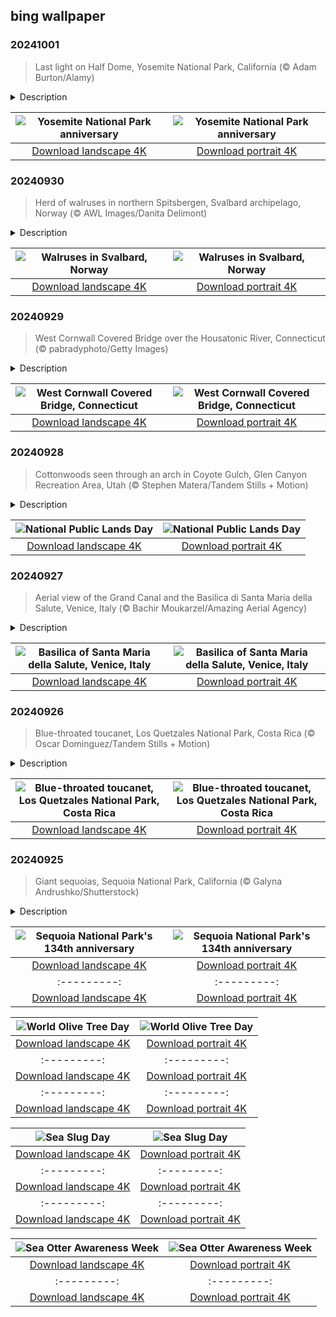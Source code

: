 ## bing wallpaper

### 20241001

> Last light on Half Dome, Yosemite National Park, California (© Adam Burton/Alamy)

<details>
<summary>Description</summary>

> There's a reason why famed American photographer Ansel Adams fell in love with Yosemite National Park: vistas like today's image of Half Dome. The park, in central California's Sierra Nevada range, has been a popular destination for artists, mountaineers, settlers, and nature lovers since the mid-1800s. To protect it from logging and overgrazing by cattle, Congress designated Yosemite a national park on this day in 1890. It's one of the most visited parks in the US, with more than 3 million visitors a year.
> 
> At almost 9,000 feet tall, Half Dome is only one of Yosemite's geological wonders. Other famous climbing destinations include El Capitan and Mount Lyell, which at 13,114 feet tall is the park's highest summit. Yosemite is also famous for its waterfalls and is home to giant sequoia trees, black bears, mountain lions, and endangered Sierra Nevada bighorn sheep.
> 
> 

</details>

| ![Yosemite National Park anniversary](https://cn.bing.com/th?id=OHR.HalfDomeYosemite_EN-US4890007214_UHD.jpg&pid=hp&w=400&h=224&rs=1&c=4) | ![Yosemite National Park anniversary](https://cn.bing.com/th?id=OHR.HalfDomeYosemite_EN-US4890007214_1080x1920.jpg&pid=hp&w=155&h=315&rs=1&c=4) |
|:---------:|:---------:|
| [Download landscape 4K](https://cn.bing.com/th?id=OHR.HalfDomeYosemite_EN-US4890007214_UHD.jpg) | [Download portrait 4K](https://cn.bing.com/th?id=OHR.HalfDomeYosemite_EN-US4890007214_1080x1920.jpg) |

### 20240930

> Herd of walruses in northern Spitsbergen, Svalbard archipelago, Norway (© AWL Images/Danita Delimont)

<details>
<summary>Description</summary>

> What's the perfect thing to do under the midnight sun? If you're a walrus, the answer might be taking a quick dip with your crew, chowing down on clams and mussels, and then sunbathing on a beach or ice floe. Welcome to Svalbard, an archipelago in the Arctic Ocean halfway between Norway and the North Pole. Our homepage stars were photographed in the waters off Spitsbergen, the largest of the archipelago's nine islands, where male and female herds are found year-round. Male walruses can reach almost 12 feet long and weigh more than 2,600 pounds. During mating season, they use this girth to fight among themselves for dominance over groups of females, called harems.
> 
> Whales, dolphins, arctic foxes, reindeer, and polar bears also frequent the archipelago. European whalers first visited Svalbard in 1611, and Norway and Russia still use the islands for coal production. Tourists come for months of summer days, the aurora borealis during polar night, or 'the blue hour' during February—when months of darkness are broken as the sun peeks above the horizon, flooding the landscape with magical blue light.
> 
> 

</details>

| ![Walruses in Svalbard, Norway](https://cn.bing.com/th?id=OHR.WalrusNorway_EN-US4658961878_UHD.jpg&pid=hp&w=400&h=224&rs=1&c=4) | ![Walruses in Svalbard, Norway](https://cn.bing.com/th?id=OHR.WalrusNorway_EN-US4658961878_1080x1920.jpg&pid=hp&w=155&h=315&rs=1&c=4) |
|:---------:|:---------:|
| [Download landscape 4K](https://cn.bing.com/th?id=OHR.WalrusNorway_EN-US4658961878_UHD.jpg) | [Download portrait 4K](https://cn.bing.com/th?id=OHR.WalrusNorway_EN-US4658961878_1080x1920.jpg) |

### 20240929

> West Cornwall Covered Bridge over the Housatonic River, Connecticut (© pabradyphoto/Getty Images)

<details>
<summary>Description</summary>

> Covered bridges like West Cornwall Covered Bridge, pictured in today's image, were designed with roofs and siding to protect their wooden structures from weathering, greatly increasing their durability. While many were built in the 19th century, few have survived to the present day, and the ones that have are often preserved for their historical and visual significance.
> 
> The West Cornwall bridge in Cornwall, Connecticut, is a historic wooden lattice truss bridge that spans the Housatonic River. Constructed in 1864 using the central pier from an earlier bridge, it's one of only three remaining roofed bridges in Connecticut. Modified about 50 years ago, it was recognized as a national historic building in 1975 and still supports traffic today. The bridge has appeared in films and postcards, embodying the classic image of a New England village.
> 
> 

</details>

| ![West Cornwall Covered Bridge, Connecticut](https://cn.bing.com/th?id=OHR.ConnecticutBridge_EN-US4557226937_UHD.jpg&pid=hp&w=400&h=224&rs=1&c=4) | ![West Cornwall Covered Bridge, Connecticut](https://cn.bing.com/th?id=OHR.ConnecticutBridge_EN-US4557226937_1080x1920.jpg&pid=hp&w=155&h=315&rs=1&c=4) |
|:---------:|:---------:|
| [Download landscape 4K](https://cn.bing.com/th?id=OHR.ConnecticutBridge_EN-US4557226937_UHD.jpg) | [Download portrait 4K](https://cn.bing.com/th?id=OHR.ConnecticutBridge_EN-US4557226937_1080x1920.jpg) |

### 20240928

> Cottonwoods seen through an arch in Coyote Gulch, Glen Canyon Recreation Area, Utah (© Stephen Matera/Tandem Stills + Motion)

<details>
<summary>Description</summary>

> National Public Lands Day takes place every fourth Saturday of September. Today is all about preserving public lands, which can be anything from national parks to urban green spaces. On this day, entry fees to many federal lands are waived, and those who participate in conservation activities like cleanups or restoring historic structures receive free entry coupons for future visits to these locations. This day has grown substantially since it began in 1994. Its first celebration was started by three national agencies and drew 700 volunteers. By 2010, the number of volunteers had increased to 170,000, spreading across more than 2,000 sites.
> 
> Framed by a natural arch in Coyote Gulch, Utah, vibrant golden cottonwood trees stand out against the colorful rock formations of Escalante canyon country. Coyote Gulch is a well-known backpacking destination offering towering vertical canyon walls, narrow slot canyons, domes, arches, and natural bridges to visitors. The upper reaches of the gulch lie within the Grand Staircase–Escalante National Monument, while today's image showcases its lower sections in the Glen Canyon National Recreation Area (GCNRA). Established in 1972 and managed by the National Park Service, GCNRA is a conservation area that balances recreation and preservation. Unlike national parks that focus primarily on natural preservation, GCNRA offers a variety of facilities, including four public campgrounds, two small airports, and several houseboat rental services, making it a popular destination for visitors.
> 
> 

</details>

| ![National Public Lands Day](https://cn.bing.com/th?id=OHR.CoyoteGulch_EN-US1769933001_UHD.jpg&pid=hp&w=400&h=224&rs=1&c=4) | ![National Public Lands Day](https://cn.bing.com/th?id=OHR.CoyoteGulch_EN-US1769933001_1080x1920.jpg&pid=hp&w=155&h=315&rs=1&c=4) |
|:---------:|:---------:|
| [Download landscape 4K](https://cn.bing.com/th?id=OHR.CoyoteGulch_EN-US1769933001_UHD.jpg) | [Download portrait 4K](https://cn.bing.com/th?id=OHR.CoyoteGulch_EN-US1769933001_1080x1920.jpg) |

### 20240927

> Aerial view of the Grand Canal and the Basilica di Santa Maria della Salute, Venice, Italy (© Bachir Moukarzel/Amazing Aerial Agency)

<details>
<summary>Description</summary>

> The Santa Maria della Salute church in Venice is steeped in history. As a plague devastated the city in 1630, its leader, Doge Nicolò Contarini, vowed to build a majestic church dedicated to the Virgin Mary if the city was spared. In 1631 the epidemic ended, and construction began. The church, built in the Baroque style, was completed around 50 years later, a lifelong project for architect Baldassare Longhena.
> 
> Built at the entrance to the Grand Canal, its dome dominates the Venice skyline. Each November, Venice commemorates the church's significance during the Festa della Madonna della Salute, a cultural celebration that includes festive processions and offering of candles in gratitude for deliverance from the plague.
> 
> 

</details>

| ![Basilica of Santa Maria della Salute, Venice, Italy](https://cn.bing.com/th?id=OHR.VeniceAerial_EN-US4386837118_UHD.jpg&pid=hp&w=400&h=224&rs=1&c=4) | ![Basilica of Santa Maria della Salute, Venice, Italy](https://cn.bing.com/th?id=OHR.VeniceAerial_EN-US4386837118_1080x1920.jpg&pid=hp&w=155&h=315&rs=1&c=4) |
|:---------:|:---------:|
| [Download landscape 4K](https://cn.bing.com/th?id=OHR.VeniceAerial_EN-US4386837118_UHD.jpg) | [Download portrait 4K](https://cn.bing.com/th?id=OHR.VeniceAerial_EN-US4386837118_1080x1920.jpg) |

### 20240926

> Blue-throated toucanet, Los Quetzales National Park, Costa Rica (© Oscar Dominguez/Tandem Stills + Motion)

<details>
<summary>Description</summary>

> Tucked away in the highlands of Costa Rica, Los Quetzales National Park offers a kaleidoscope of lush habitats, including one that's home to the blue-throated toucanet. These non-migratory birds use their dexterous toes to navigate branches, while their distinctive bills deftly forage for fruits, insects, and small lizards.
> 
> During breeding season in March to August, toucanets nest in tree cavities lined with leaves and feathers. A close-knit pair of toucanets may share parenting duties, feeding their hatchlings a generous diet of fruit. Blue-throated toucanets are gregarious by nature. Their call—a far-carrying mixture of croaks and chirps that sound like 'rrip rrrip rrip rrip' or 'curré curré curré'—can be heard throughout forests in Costa Rica, western Panama, and northwestern Colombia.
> 
> 

</details>

| ![Blue-throated toucanet, Los Quetzales National Park, Costa Rica](https://cn.bing.com/th?id=OHR.LittleToucanet_EN-US4236893251_UHD.jpg&pid=hp&w=400&h=224&rs=1&c=4) | ![Blue-throated toucanet, Los Quetzales National Park, Costa Rica](https://cn.bing.com/th?id=OHR.LittleToucanet_EN-US4236893251_1080x1920.jpg&pid=hp&w=155&h=315&rs=1&c=4) |
|:---------:|:---------:|
| [Download landscape 4K](https://cn.bing.com/th?id=OHR.LittleToucanet_EN-US4236893251_UHD.jpg) | [Download portrait 4K](https://cn.bing.com/th?id=OHR.LittleToucanet_EN-US4236893251_1080x1920.jpg) |

### 20240925

> Giant sequoias, Sequoia National Park, California (© Galyna Andrushko/Shutterstock)

<details>
<summary>Description</summary>

> On this day in 1890, Sequoia National Park was founded in the southern Sierra Nevada to protect one of America's natural splendors. Named after the giant sequoias that dominate the landscape, the park spans more than 629 square miles and is home to wildlife such as black bears, mule deer, and over 200 species of birds, including warblers, vireos, and flycatchers . The giant sequoia trees here have been rooted for more than 2,200 years and are among Earth's oldest living organisms. The park's renowned General Sherman tree rises to an astonishing 275 feet. Named after the American Civil War general William Tecumseh Sherman, it's not only tall but is also more than 36 feet wide. Visitors flock to capture moments among these ancient giants, whose reddish-brown, fibrous bark and wide-reaching branches evoke a sense of living history.
> 
> 
> 
> 

</details>

| ![Sequoia National Park's 134th anniversary](https://cn.bing.com/th?id=OHR.GiantSequoias_EN-US4034909984_UHD.jpg&pid=hp&w=400&h=224&rs=1&c=4) | ![Sequoia National Park's 134th anniversary](https://cn.bing.com/th?id=OHR.GiantSequoias_EN-US4034909984_1080x1920.jpg&pid=hp&w=155&h=315&rs=1&c=4) |
|:---------:|:---------:|
| [Download landscape 4K](https://cn.bing.com/th?id=OHR.GiantSequoias_EN-US4034909984_UHD.jpg) | [Download portrait 4K](https://cn.bing.com/th?id=OHR.GiantSequoias_EN-US4034909984_1080x1920.jpg) |&h=315&rs=1&c=4) |
|:---------:|:---------:|
| [Download landscape 4K](https://cn.bing.com/th?id=OHR.SkaftafellWaterfall_EN-US3934499773_UHD.jpg) | [Download portrait 4K](https://cn.bing.com/th?id=OHR.SkaftafellWaterfall_EN-US3934499773_1080x1920.jpg) |://cn.bing.com/th?id=OHR.Cecropia_EN-US9602789937_UHD.jpg) | [Download portrait 4K](https://cn.bing.com/th?id=OHR.Cecropia_EN-US9602789937_1080x1920.jpg) |though olive trees do not grow very tall, usually no more than 30 feet, they live a very long time. One of the oldest known trees in the world, in Portugal, is believed to be 3,350 years old. Many live for millennia, their trunks growing thick and gnarled, and their branches bearing fruit century after century. As civilizations rise and fall around them, these hardy trees remain resilient and steadfast.
> 
> 

</details>

| ![World Olive Tree Day](https://cn.bing.com/th?id=OHR.OliveTreeDay_EN-US9460125670_UHD.jpg&pid=hp&w=400&h=224&rs=1&c=4) | ![World Olive Tree Day](https://cn.bing.com/th?id=OHR.OliveTreeDay_EN-US9460125670_1080x1920.jpg&pid=hp&w=155&h=315&rs=1&c=4) |
|:---------:|:---------:|
| [Download landscape 4K](https://cn.bing.com/th?id=OHR.OliveTreeDay_EN-US9460125670_UHD.jpg) | [Download portrait 4K](https://cn.bing.com/th?id=OHR.OliveTreeDay_EN-US9460125670_1080x1920.jpg) |pid=hp&w=155&h=315&rs=1&c=4) |
|:---------:|:---------:|
| [Download landscape 4K](https://cn.bing.com/th?id=OHR.MonksMound_EN-US9323884241_UHD.jpg) | [Download portrait 4K](https://cn.bing.com/th?id=OHR.MonksMound_EN-US9323884241_1080x1920.jpg) |](https://cn.bing.com/th?id=OHR.Calacas_EN-US6430903741_UHD.jpg) | [Download portrait 4K](https://cn.bing.com/th?id=OHR.Calacas_EN-US6430903741_1080x1920.jpg) |.com/th?id=OHR.SealRiver_EN-US6267835630_1080x1920.jpg&pid=hp&w=155&h=315&rs=1&c=4) |
|:---------:|:---------:|
| [Download landscape 4K](https://cn.bing.com/th?id=OHR.SealRiver_EN-US6267835630_UHD.jpg) | [Download portrait 4K](https://cn.bing.com/th?id=OHR.SealRiver_EN-US6267835630_1080x1920.jpg) |e a more fitting name. Someone call Terry.
> 
> 

</details>

| ![Sea Slug Day](https://cn.bing.com/th?id=OHR.SeaAngel_EN-US5531672696_UHD.jpg&pid=hp&w=400&h=224&rs=1&c=4) | ![Sea Slug Day](https://cn.bing.com/th?id=OHR.SeaAngel_EN-US5531672696_1080x1920.jpg&pid=hp&w=155&h=315&rs=1&c=4) |
|:---------:|:---------:|
| [Download landscape 4K](https://cn.bing.com/th?id=OHR.SeaAngel_EN-US5531672696_UHD.jpg) | [Download portrait 4K](https://cn.bing.com/th?id=OHR.SeaAngel_EN-US5531672696_1080x1920.jpg) |OHR.DarkSkyAcadia_EN-US6966527964_1080x1920.jpg) |.bing.com/th?id=OHR.GoldenJellyfish_EN-US6743816471_1080x1920.jpg&pid=hp&w=155&h=315&rs=1&c=4) |
|:---------:|:---------:|
| [Download landscape 4K](https://cn.bing.com/th?id=OHR.GoldenJellyfish_EN-US6743816471_UHD.jpg) | [Download portrait 4K](https://cn.bing.com/th?id=OHR.GoldenJellyfish_EN-US6743816471_1080x1920.jpg) |ng.com/th?id=OHR.LastDollarRoad_EN-US7923638318_UHD.jpg&pid=hp&w=400&h=224&rs=1&c=4) | ![First day of autumn](https://cn.bing.com/th?id=OHR.LastDollarRoad_EN-US7923638318_1080x1920.jpg&pid=hp&w=155&h=315&rs=1&c=4) |
|:---------:|:---------:|
| [Download landscape 4K](https://cn.bing.com/th?id=OHR.LastDollarRoad_EN-US7923638318_UHD.jpg) | [Download portrait 4K](https://cn.bing.com/th?id=OHR.LastDollarRoad_EN-US7923638318_1080x1920.jpg) |ppers who hunted otters to near extinction before they were protected by law. Although sea otter populations have rebounded, they are still considered endangered. Otters live along the Pacific Coast of North America, from California up to Alaska. Although they can walk on land, they almost never find the need or desire to, even when it's nap time. When they're ready for a snooze, they'll raft up, wrap themselves in a strand of kelp to keep them from drifting away, and recline on the world's biggest waterbed.

</details>

| ![Sea Otter Awareness Week](https://cn.bing.com/th?id=OHR.SitkaOtters_EN-US7714053956_UHD.jpg&pid=hp&w=400&h=224&rs=1&c=4) | ![Sea Otter Awareness Week](https://cn.bing.com/th?id=OHR.SitkaOtters_EN-US7714053956_1080x1920.jpg&pid=hp&w=155&h=315&rs=1&c=4) |
|:---------:|:---------:|
| [Download landscape 4K](https://cn.bing.com/th?id=OHR.SitkaOtters_EN-US7714053956_UHD.jpg) | [Download portrait 4K](https://cn.bing.com/th?id=OHR.SitkaOtters_EN-US7714053956_1080x1920.jpg) |oo_EN-US7569665443_UHD.jpg&pid=hp&w=400&h=224&rs=1&c=4) | ![World Bamboo Day](https://cn.bing.com/th?id=OHR.ArashiyamaBamboo_EN-US7569665443_1080x1920.jpg&pid=hp&w=155&h=315&rs=1&c=4) |
|:---------:|:---------:|
| [Download landscape 4K](https://cn.bing.com/th?id=OHR.ArashiyamaBamboo_EN-US7569665443_UHD.jpg) | [Download portrait 4K](https://cn.bing.com/th?id=OHR.ArashiyamaBamboo_EN-US7569665443_1080x1920.jpg) |
